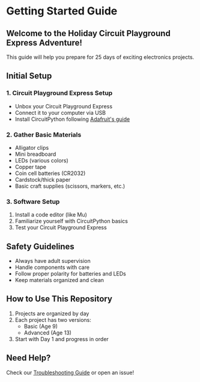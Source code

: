 # Getting Started Guide

## Welcome to the Holiday Circuit Playground Express Adventure!

This guide will help you prepare for 25 days of exciting electronics projects.

## Initial Setup

### 1. Circuit Playground Express Setup
- Unbox your Circuit Playground Express
- Connect it to your computer via USB
- Install CircuitPython following [Adafruit's guide](https://learn.adafruit.com/welcome-to-circuitpython)

### 2. Gather Basic Materials
- Alligator clips
- Mini breadboard
- LEDs (various colors)
- Copper tape
- Coin cell batteries (CR2032)
- Cardstock/thick paper
- Basic craft supplies (scissors, markers, etc.)

### 3. Software Setup
1. Install a code editor (like Mu)
2. Familiarize yourself with CircuitPython basics
3. Test your Circuit Playground Express

## Safety Guidelines
- Always have adult supervision
- Handle components with care
- Follow proper polarity for batteries and LEDs
- Keep materials organized and clean

## How to Use This Repository
1. Projects are organized by day
2. Each project has two versions:
   - Basic (Age 9)
   - Advanced (Age 13)
3. Start with Day 1 and progress in order

## Need Help?
Check our [Troubleshooting Guide](troubleshooting.md) or open an issue!